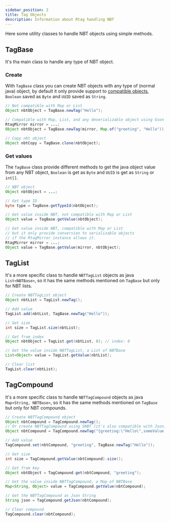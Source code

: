 ```yaml
---
sidebar_position: 2
title: Tag Objects
description: Information about Rtag handling NBT
---
```


Here some utility classes to handle NBT objects using simple methods.

## TagBase

It's tha main class to handle any type of NBT object.

### Create

With `TagBase` class you can create NBT objects with any type of (normal java) object, by default it only provide support to [compatible objects](/intro.md#compatible-objects), `Boolean` saved as `Byte` and `UUID` saved as `String`.

```java
// Not compatible with Map or List
Object nbtObject = TagBase.newTag("Hello");

// Compatible with Map, List, and any deserializable object using Gson
RtagMirror mirror = ...;
Object nbtObject = TagBase.newTag(mirror, Map.of("greeting", "Hello"));

// Copy nbt object
Object nbtCopy = TagBase.clone(nbtObject);
```

### Get values

The `TagBase` class provide different methods to get the java object value from any NBT object, `Boolean` is get as `Byte` and `UUID` is get as `String` or `int[]`.

```java
// NBT object
Object nbtObject = ...;

// Get type ID
byte type = TagBase.getTypeId(nbtObject);

// Get value inside NBT, not compatible with Map or List
Object value = TagBase.getValue(nbtObject);

// Get value inside NBT, compatible with Map or List
// but it only provide conversion to serializable objects
// if the RtagMirror instance allows it.
RtagMirror mirror = ...;
Object value = TagBase.getValue(mirror, nbtObject);
```

## TagList

It's a more specific class to handle `NBTTagList` objects as java `List<NBTBase>`, so it has the same methods mentioned on `TagBase` but only for NBT lists.

```java
// Create NBTTagList object
Object nbtList = TagList.newTag();

// Add value
TagList.add(nbtList, TagBase.newTag("Hello"));

// Get size
int size = TagList.size(nbtList);

// Get from index
Object nbtObject = TagList.get(nbtList, 0); // index: 0

// Get the value inside NBTTagList, a List of NBTBase
List<Object> value = TagList.getValue(nbtList);

// Clear list
TagList.clear(nbtList);
```

## TagCompound

It's a more specific class to handle `NBTTagCompound` objects as java `Map<String, NBTBase>`, so it has the same methods mentioned on `TagBase` but only for NBT compounds.

```java
// Create NBTTagCompound object
Object nbtCompound = TagCompound.newTag();
// Or create NBTTagCompound using SNBT (it's also compatible with Json)
Object nbtCompound = TagCompound.newTag("{greeting:\"Hello\",someValue:123}");

// Add value
TagCompound.set(nbtCompound, "greeting", TagBase.newTag("Hello"));

// Get size
int size = TagCompound.getValue(nbtCompound).size();

// Get from key
Object nbtObject = TagCompound.get(nbtCompound, "greeting");

// Get the value inside NBTTagCompound, a Map of NBTBase
Map<String, Object> value = TagCompound.getValue(nbtCompound);

// Get the NBTTagCompound as Json String
String json = TagCompound.getJson(nbtCompound);

// Clear compound
TagCompound.clear(nbtCompound);
```